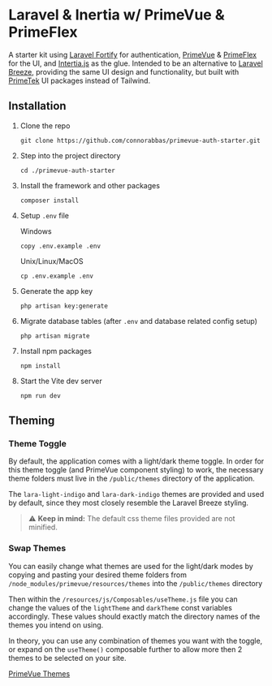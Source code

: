 # Laravel & Inertia w/ PrimeVue & PrimeFlex
A starter kit using [Laravel Fortify](https://laravel.com/docs/master/fortify) for authentication, [PrimeVue](https://primevue.org/) & [PrimeFlex](https://primeflex.org/) for the UI, and [Intertia.js](https://inertiajs.com/) as the glue. Intended to be an alternative to [Laravel Breeze](https://laravel.com/docs/master/starter-kits#laravel-breeze), providing the same UI design and functionality, but built with [PrimeTek](https://github.com/primefaces) UI packages instead of Tailwind.

## Installation 
1. Clone the repo
   ```
   git clone https://github.com/connorabbas/primevue-auth-starter.git
   ```

2. Step into the project directory
   ```
   cd ./primevue-auth-starter
   ```

3. Install the framework and other packages
   ```
   composer install
   ```

3. Setup `.env` file

   Windows
   ```
   copy .env.example .env
   ```
   Unix/Linux/MacOS
   ```
   cp .env.example .env
   ```
4. Generate the app key
   ```
   php artisan key:generate
   ```

5. Migrate database tables (after `.env` and database related config setup)
   ```
   php artisan migrate
   ```

6. Install npm packages
   ```
   npm install
   ```
7. Start the Vite dev server
   ```
   npm run dev
   ```

## Theming
### Theme Toggle
By default, the application comes with a light/dark theme toggle. In order for this theme toggle (and PrimeVue component styling) to work, the necessary theme folders must live in the `/public/themes` directory of the application.

The `lara-light-indigo` and `lara-dark-indigo` themes are provided and used by default, since they most closely resemble the Laravel Breeze styling.

> :warning: **Keep in mind:** The default css theme files provided are not minified.

### Swap Themes
You can easily change what themes are used for the light/dark modes by copying and pasting your desired theme folders from `/node_modules/primevue/resources/themes` into the `/public/themes` directory

Then within the `/resources/js/Composables/useTheme.js` file you can change the values of the `lightTheme` and `darkTheme` const variables accordingly. These values should exactly match the directory names of the themes you intend on using.

In theory, you can use any combination of themes you want with the toggle, or expand on the `useTheme()` composable further to allow more then 2 themes to be selected on your site.

[PrimeVue Themes](https://primevue.org/theming/#builtinthemes)